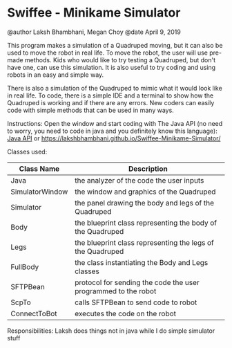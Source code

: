 # Swiffee - Minikame Simulator

@author Laksh Bhambhani, Megan Choy
@date April 9, 2019

This program makes a simulation of a Quadruped moving, but it can also be used to move the robot in real life. To move the robot, the user will use pre-made methods. Kids who would like to try testing a Quadruped, but don't have one, can use this simulation. It is also useful to try coding and using robots in an easy and simple way. 

There is also a simulation of the Quadruped to mimic what it would look like in real life. To code, there is a simple IDE and a terminal to show how the Quadruped is working and if there are any errors. New coders can easily code with simple methods that can be used in many ways.

Instructions:
Open the window and start coding with The Java API (no need to worry, you need to code in java and you definitely know this language): <a href = "https://lakshbhambhani.github.io/Swiffee-Minikame-Simulator/">Java API</a> or https://lakshbhambhani.github.io/Swiffee-Minikame-Simulator/

Classes used:

| Class Name | Description |
| --- | --- |
| Java | the analyzer of the code the user inputs |
| SimulatorWindow | the window and graphics of the Quadruped |
| Simulator | the panel drawing the body and legs of the Quadruped |
| Body | the blueprint class representing the body of the Quadruped |
| Legs | the blueprint class representing the legs of the Quadruped |
| FullBody | the class instantiating the Body and Legs classes |
| SFTPBean | protocol for sending the code the user programmed to the robot |
| ScpTo | calls SFTPBean to send code to robot |
| ConnectToBot | executes the code on the robot |

Responsibilities:
Laksh does things not in java while I do simple simulator stuff
